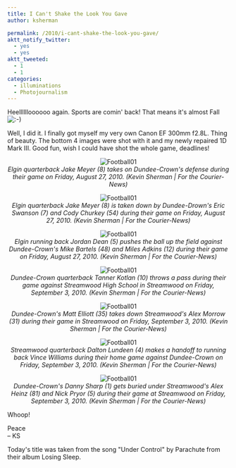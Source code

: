 ```yaml
---
title: I Can't Shake the Look You Gave
author: ksherman

permalink: /2010/i-cant-shake-the-look-you-gave/
aktt_notify_twitter:
  - yes
  - yes
aktt_tweeted:
  - 1
  - 1
categories:
  - illuminations
  - Photojournalism
---
```


Heelllllloooooo again. Sports are comin' back! That means it's almost Fall <img src="http://kshermphoto.com/wp-includes/images/smilies/icon_smile.gif" alt=":-)" class="wp-smiley" />

Well, I did it. I finally got myself my very own Canon EF 300mm f2.8L. Thing of beauty. The bottom 4 images were shot with it and my newly repaired 1D Mark III. Good fun, wish I could have shot the whole game, deadlines!

<p style="text-align: center;">
  <img class="aligncenter" src="https://s3-us-west-2.amazonaws.com/assets.kshermphoto.com/2010PostsImages/09-SEPT/FB_DCvEHS_0827_02_WEB.jpg" alt="Football01" /><br /> <em> Elgin quarterback Jake Meyer (8) takes on Dundee-Crown's defense during their game on Friday, August 27, 2010. (Kevin Sherman | For the Courier-News)</em>
</p>

<p style="text-align: center;">
  <img class="aligncenter" src="https://s3-us-west-2.amazonaws.com/assets.kshermphoto.com/2010PostsImages/09-SEPT/FB_DCvEHS_0827_04_WEB.jpg" alt="Football01" /><br /> <em> Elgin quarterback Jake Meyer (8) is taken down by Dundee-Drown's Eric Swanson (7) and Cody Churkey (54) during their game on Friday, August 27, 2010. (Kevin Sherman | For the Courier-News)</em>
</p>

<p style="text-align: center;">
  <img class="aligncenter" src="https://s3-us-west-2.amazonaws.com/assets.kshermphoto.com/2010PostsImages/09-SEPT/FB_DCvEHS_0827_05_WEB.jpg" alt="Football01" /><br /> <em> Elgin running back Jordan Dean (5) pushes the ball up the field against Dundee-Crown's Mike Bartels (48) and Miles Adkins (12) during their game on Friday, August 27, 2010. (Kevin Sherman | For the Courier-News)</em>
</p>

<p style="text-align: center;">
  <img class="aligncenter" src="https://s3-us-west-2.amazonaws.com/assets.kshermphoto.com/2010PostsImages/09-SEPT/FB_DCvSH_0903_01_WEB.jpg" alt="Football01" /><br /> <em> Dundee-Crown quarterback Tanner Kotlan (10) throws a pass during their game against Streamwood High School in Streamwood on Friday, September 3, 2010. (Kevin Sherman | For the Courier-News)</em>
</p>

<p style="text-align: center;">
  <img class="aligncenter" src="https://s3-us-west-2.amazonaws.com/assets.kshermphoto.com/2010PostsImages/09-SEPT/FB_DCvSH_0903_03_WEB.jpg" alt="Football01" /><br /> <em> Dundee-Crown's Matt Elliott (35) takes down Streamwood's Alex Morrow (31) during their game in Streamwood on Friday, September 3, 2010. (Kevin Sherman | For the Courier-News)</em>
</p>

<p style="text-align: center;">
  <img class="aligncenter" src="https://s3-us-west-2.amazonaws.com/assets.kshermphoto.com/2010PostsImages/09-SEPT/FB_DCvSH_0903_04_WEB.jpg" alt="Football01" /><br /> <em> Streamwood quarterback Dalton Lundeen (4) makes a handoff to running back Vince Williams during their home game against Dundee-Crown on Friday, September 3, 2010. (Kevin Sherman | For the Courier-News)</em>
</p>

<p style="text-align: center;">
  <img class="aligncenter" src="https://s3-us-west-2.amazonaws.com/assets.kshermphoto.com/2010PostsImages/09-SEPT/FB_DCvSH_0903_05_WEB.jpg" alt="Football01" /><br /> <em> Dundee-Crown's Danny Sharp (1) gets buried under Streamwood's Alex Heinz (81) and Nick Pryor (5) during their game at Streamwood on Friday, September 3, 2010. (Kevin Sherman | For the Courier-News)</em>
</p>

Whoop!

Peace\
– KS

Today's title was taken from the song "Under Control" by Parachute from their album Losing Sleep.
